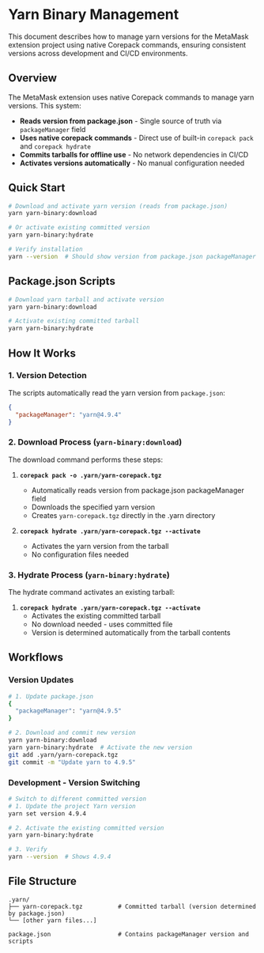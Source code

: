 # Yarn Binary Management

This document describes how to manage yarn versions for the MetaMask extension project using native Corepack commands, ensuring consistent versions across development and CI/CD environments.

## Overview

The MetaMask extension uses native Corepack commands to manage yarn versions. This system:

- **Reads version from package.json** - Single source of truth via `packageManager` field
- **Uses native corepack commands** - Direct use of built-in `corepack pack` and `corepack hydrate`
- **Commits tarballs for offline use** - No network dependencies in CI/CD
- **Activates versions automatically** - No manual configuration needed

## Quick Start

```bash
# Download and activate yarn version (reads from package.json)
yarn yarn-binary:download

# Or activate existing committed version
yarn yarn-binary:hydrate

# Verify installation
yarn --version  # Should show version from package.json packageManager field
```

## Package.json Scripts

```bash
# Download yarn tarball and activate version
yarn yarn-binary:download

# Activate existing committed tarball
yarn yarn-binary:hydrate
```

## How It Works

### 1. Version Detection

The scripts automatically read the yarn version from `package.json`:

```json
{
  "packageManager": "yarn@4.9.4"
}
```

### 2. Download Process (`yarn-binary:download`)

The download command performs these steps:

1. **`corepack pack -o .yarn/yarn-corepack.tgz`**
   - Automatically reads version from package.json packageManager field
   - Downloads the specified yarn version
   - Creates `yarn-corepack.tgz` directly in the .yarn directory

2. **`corepack hydrate .yarn/yarn-corepack.tgz --activate`**
   - Activates the yarn version from the tarball
   - No configuration files needed

### 3. Hydrate Process (`yarn-binary:hydrate`)

The hydrate command activates an existing tarball:

1. **`corepack hydrate .yarn/yarn-corepack.tgz --activate`**
   - Activates the existing committed tarball
   - No download needed - uses committed file
   - Version is determined automatically from the tarball contents

## Workflows

### Version Updates

```bash
# 1. Update package.json
{
  "packageManager": "yarn@4.9.5"
}

# 2. Download and commit new version
yarn yarn-binary:download
yarn yarn-binary:hydrate  # Activate the new version
git add .yarn/yarn-corepack.tgz
git commit -m "Update yarn to 4.9.5"
```

### Development - Version Switching

```bash
# Switch to different committed version
# 1. Update the project Yarn version
yarn set version 4.9.4

# 2. Activate the existing committed version
yarn yarn-binary:hydrate

# 3. Verify
yarn --version  # Shows 4.9.4
```

## File Structure

```text
.yarn/
├── yarn-corepack.tgz          # Committed tarball (version determined by package.json)
└── [other yarn files...]

package.json                   # Contains packageManager version and scripts
```
